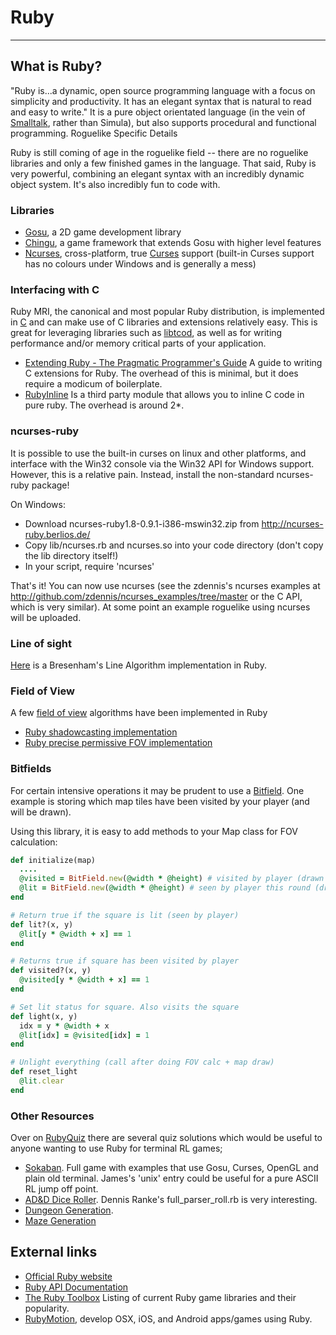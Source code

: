 # Ruby

---

## What is Ruby?

"Ruby is...a dynamic, open source programming language with a focus on simplicity and productivity. It has an elegant syntax that is natural to read and easy to write." It is a pure object orientated language (in the vein of [Smalltalk](smalltalk.md), rather than Simula), but also supports procedural and functional programming.
Roguelike Specific Details

Ruby is still coming of age in the roguelike field -- there are no roguelike libraries and only a few finished games in the language. That said, Ruby is very powerful, combining an elegant syntax with an incredibly dynamic object system. It's also incredibly fun to code with.

### Libraries

- [Gosu](http://www.libgosu.org/), a 2D game development library
- [Chingu](http://ippa.se/chingu), a game framework that extends Gosu with higher level features
- [Ncurses](ncurses.md), cross-platform, true [Curses](curses_library.md) support (built-in Curses support has no colours under Windows and is generally a mess)

### Interfacing with C

Ruby MRI, the canonical and most popular Ruby distribution, is implemented in [C](c.md) and can make use of C libraries and extensions relatively easy. This is great for leveraging libraries such as [libtcod](libtcod.md), as well as for writing performance and/or memory critical parts of your application.

- [Extending Ruby - The Pragmatic Programmer's Guide](http://www.ruby-doc.org/docs/ProgrammingRuby/html/ext_ruby.html) A guide to writing C extensions for Ruby. The overhead of this is minimal, but it does require a modicum of boilerplate.
- [RubyInline](http://www.zenspider.com/ZSS/Products/RubyInline/) Is a third party module that allows you to inline C code in pure ruby. The overhead is around 2\*.

### ncurses-ruby

It is possible to use the built-in curses on linux and other platforms, and interface with the Win32 console via the Win32 API for Windows support. However, this is a relative pain. Instead, install the non-standard ncurses-ruby package!

On Windows:

- Download ncurses-ruby1.8-0.9.1-i386-mswin32.zip from <http://ncurses-ruby.berlios.de/>
- Copy lib/ncurses.rb and ncurses.so into your code directory (don't copy the lib directory itself!)
- In your script, require 'ncurses'

That's it! You can now use ncurses (see the zdennis's ncurses examples at <http://github.com/zdennis/ncurses_examples/tree/master> or the C API, which is very similar). At some point an example roguelike using ncurses will be uploaded.

### Line of sight

[Here](breshenhams_line_algorithm.md) is a Bresenham's Line Algorithm implementation in Ruby.

### Field of View

A few [field of view](field_of_vision.md) algorithms have been implemented in Ruby

- [Ruby shadowcasting implementation](ruby_shadowcasting_implementation.md)
- [Ruby precise permissive FOV implementation](ruby_precise_permissive_FOV_implementation.md)

### Bitfields

For certain intensive operations it may be prudent to use a [Bitfield](ruby_bitfield.md). One example is storing which map tiles have been visited by your player (and will be drawn).

Using this library, it is easy to add methods to your Map class for FOV calculation:

```ruby
def initialize(map)
  ....
  @visited = BitField.new(@width * @height) # visited by player (drawn in grey)
  @lit = BitField.new(@width * @height) # seen by player this round (drawn in white)
end

# Return true if the square is lit (seen by player)
def lit?(x, y)
  @lit[y * @width + x] == 1
end

# Returns true if square has been visited by player
def visited?(x, y)
  @visited[y * @width + x] == 1
end

# Set lit status for square. Also visits the square
def light(x, y)
  idx = y * @width + x
  @lit[idx] = @visited[idx] = 1
end

# Unlight everything (call after doing FOV calc + map draw)
def reset_light
  @lit.clear
end
```

### Other Resources

Over on [RubyQuiz](http://rubyquiz.com/) there are several quiz solutions which would be useful to anyone wanting to use Ruby for terminal RL games;

- [Sokaban](http://rubyquiz.com/quiz5.html). Full game with examples that use Gosu, Curses, OpenGL and plain old terminal. James's 'unix' entry could be useful for a pure ASCII RL jump off point.
- [AD&D Dice Roller](http://rubyquiz.com/quiz61.html). Dennis Ranke's full_parser_roll.rb is very interesting.
- [Dungeon Generation](http://rubyquiz.com/quiz80.html).
- [Maze Generation](http://rubyquiz.com/quiz31.html)

## External links

- [Official Ruby website](http://www.ruby-lang.org/)
- [Ruby API Documentation](http://ruby-doc.org/)
- [The Ruby Toolbox](http://ruby-toolbox.com/categories/game_libraries.html) Listing of current Ruby game libraries and their popularity.
- [RubyMotion](http://www.rubymotion.com/), develop OSX, iOS, and Android apps/games using Ruby.
